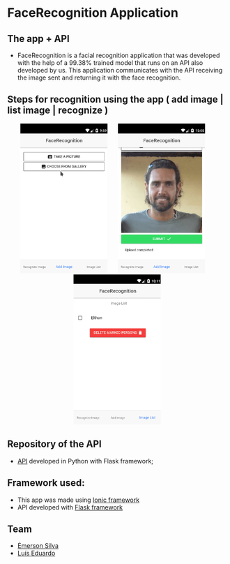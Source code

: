 # FaceRecognition Application

## The app + API 

- FaceRecognition is a facial recognition application that was developed with the help of a 99.38% trained model that runs on an API also developed by us. This application communicates with the API receiving the image sent and returning it with the face recognition.

## Steps for recognition using the app ( add image | list image | recognize )

<div align="center">
    <div style="display:inline; padding-right:20px">
        <img src=".image-readme/add-image.gif" width="200" >
    </div>
    <div style="display:inline; padding-right:20px">
     <img src=".image-readme/list-image.gif" width="200">
    </div>
    <div style="display:inline">
    <img src=".image-readme/recognition-face.gif" width="200">
    </div>
</div>


## Repository of the API
- [API](https://github.com/silvaemerson/face_recognition_api) developed in Python with Flask framework;


## Framework used: 
- This app was made using [Ionic framework](https://github.com/ionic-team/ionic)
- API developed with [Flask framework](http://flask.pocoo.org/) 


## Team 

- [Émerson Silva](https://github.com/SilvaEmerson)
- [Luís Eduardo](https://github.com/luiseduardogfranca)


